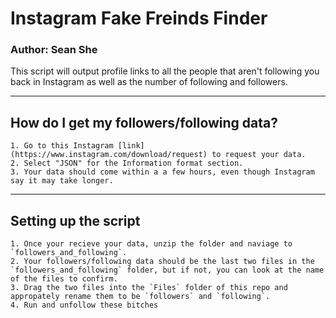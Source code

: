 # Instagram Fake Freinds Finder

### Author: Sean She

This script will output profile links to all the people that aren't following you back in Instagram as well as the number of following and followers.

***

## How do I get my followers/following data?

    1. Go to this Instagram [link](https://www.instagram.com/download/request) to request your data.
    2. Select "JSON" for the Information format section.
    3. Your data should come within a a few hours, even though Instagram say it may take longer.

***

## Setting up the script
    1. Once your recieve your data, unzip the folder and naviage to `followers_and_following`.
    2. Your followers/following data should be the last two files in the `followers_and_following` folder, but if not, you can look at the name of the files to confirm.
    3. Drag the two files into the `Files` folder of this repo and appropately rename them to be `followers` and `following`.
    4. Run and unfollow these bitches